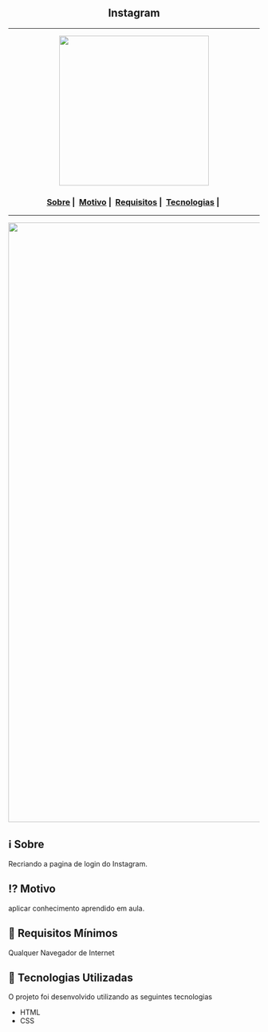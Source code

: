 <h2 align="center">Instagram</h2>

___

<p align="center">
  <img src="https://i.imgur.com/3K7V7hy.png" width="300" heigth="300">
</p>


<h3 align="center">
  <a href="#information_source-sobre">Sobre</a>&nbsp;|&nbsp;
  <a href="#interrobang-motivo">Motivo</a>&nbsp;|&nbsp;
  <a href="#seedling-requisitos-mínimos">Requisitos</a>&nbsp;|&nbsp;
  <a href="#rocket-tecnologias-utilizadas">Tecnologias</a>&nbsp;|&nbsp;
</h3>

___

<img src="https://imgur.com/a/XAgwzzM" width="1200">

## :information_source: Sobre

Recriando a pagina de login do Instagram.

## :interrobang: Motivo

aplicar conhecimento aprendido em aula.

## :seedling: Requisitos Mínimos

Qualquer Navegador de Internet

## :rocket: Tecnologias Utilizadas 

O projeto foi desenvolvido utilizando as seguintes tecnologias

- HTML
- CSS


